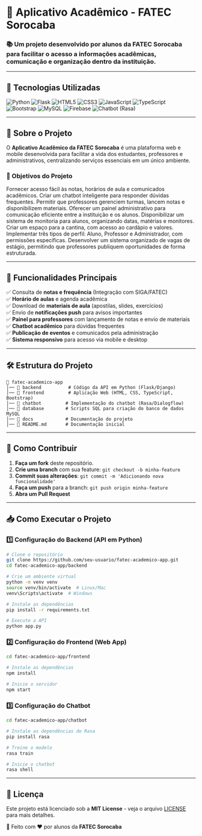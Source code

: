 # 📌 Aplicativo Acadêmico - FATEC Sorocaba

### 📚 Um projeto desenvolvido por alunos da FATEC Sorocaba para facilitar o acesso a informações acadêmicas, comunicação e organização dentro da instituição.

---

## 🚀 Tecnologias Utilizadas

![Python](https://img.shields.io/badge/Python-3776AB?style=for-the-badge&logo=python&logoColor=white)
![Flask](https://img.shields.io/badge/Flask-000000?style=for-the-badge&logo=flask&logoColor=white)
![HTML5](https://img.shields.io/badge/HTML5-E34F26?style=for-the-badge&logo=html5&logoColor=white)
![CSS3](https://img.shields.io/badge/CSS3-1572B6?style=for-the-badge&logo=css3&logoColor=white)
![JavaScript](https://img.shields.io/badge/JavaScript-F7DF1E?style=for-the-badge&logo=javascript&logoColor=black)
![TypeScript](https://img.shields.io/badge/TypeScript-3178C6?style=for-the-badge&logo=typescript&logoColor=white)
![Bootstrap](https://img.shields.io/badge/Bootstrap-7952B3?style=for-the-badge&logo=bootstrap&logoColor=white)
![MySQL](https://img.shields.io/badge/MySQL-4479A1?style=for-the-badge&logo=mysql&logoColor=white)
![Firebase](https://img.shields.io/badge/Firebase-FFCA28?style=for-the-badge&logo=firebase&logoColor=black)
![Chatbot (Rasa)](https://img.shields.io/badge/Chatbot-Rasa-5C2D91?style=for-the-badge)

---

## 📖 Sobre o Projeto

O **Aplicativo Acadêmico da FATEC Sorocaba** é uma plataforma web e mobile desenvolvida para facilitar a vida dos estudantes, professores e administrativos, centralizando serviços essenciais em um único ambiente.

### 🎯 Objetivos do Projeto
Fornecer acesso fácil às notas, horários de aula e comunicados acadêmicos.
Criar um chatbot inteligente para responder dúvidas frequentes.
Permitir que professores gerenciem turmas, lancem notas e disponibilizem materiais.
Oferecer um painel administrativo para comunicação eficiente entre a instituição e os alunos.
Disponibilizar um sistema de monitoria para alunos, organizando datas, matérias e monitores.
Criar um espaço para a cantina, com acesso ao cardápio e valores.
Implementar três tipos de perfil: Aluno, Professor e Administrador, com permissões específicas.
Desenvolver um sistema organizado de vagas de estágio, permitindo que professores publiquem oportunidades de forma estruturada.

---

## 📌 Funcionalidades Principais

✅ Consulta de **notas e frequência** (Integração com SIGA/FATEC)  
✅ **Horário de aulas** e agenda acadêmica  
✅ Download de **materiais de aula** (apostilas, slides, exercícios)  
✅ Envio de **notificações push** para avisos importantes  
✅ **Painel para professores** com lançamento de notas e envio de materiais  
✅ **Chatbot acadêmico** para dúvidas frequentes  
✅ **Publicação de eventos** e comunicados pela administração  
✅ **Sistema responsivo** para acesso via mobile e desktop  

---

## 🛠️ Estrutura do Projeto

```
📂 fatec-academico-app
│── 📁 backend          # Código da API em Python (Flask/Django)
│── 📁 frontend         # Aplicação Web (HTML, CSS, TypeScript, Bootstrap)
│── 📁 chatbot         # Implementação do chatbot (Rasa/Dialogflow)
│── 📁 database        # Scripts SQL para criação do banco de dados MySQL
│── 📁 docs            # Documentação do projeto
│── 📄 README.md       # Documentação inicial
```

---

## 🎯 Como Contribuir

1. **Faça um fork** deste repositório.
2. **Crie uma branch** com sua feature: `git checkout -b minha-feature`
3. **Commit suas alterações**: `git commit -m 'Adicionando nova funcionalidade'`
4. **Faça um push** para a branch: `git push origin minha-feature`
5. **Abra um Pull Request**

---

## 📥 Como Executar o Projeto

### 1️⃣ Configuração do Backend (API em Python)
```bash
# Clone o repositório
git clone https://github.com/seu-usuario/fatec-academico-app.git
cd fatec-academico-app/backend

# Crie um ambiente virtual
python -m venv venv
source venv/bin/activate  # Linux/Mac
venv\Scripts\activate  # Windows

# Instale as dependências
pip install -r requirements.txt

# Execute a API
python app.py
```

### 2️⃣ Configuração do Frontend (Web App)
```bash
cd fatec-academico-app/frontend

# Instale as dependências
npm install

# Inicie o servidor
npm start
```

### 3️⃣ Configuração do Chatbot
```bash
cd fatec-academico-app/chatbot

# Instale as dependências do Rasa
pip install rasa

# Treine o modelo
rasa train

# Inicie o chatbot
rasa shell
```

---

## 📜 Licença

Este projeto está licenciado sob a **MIT License** - veja o arquivo [LICENSE](LICENSE) para mais detalhes.

📌 Feito com ❤️ por alunos da **FATEC Sorocaba**
